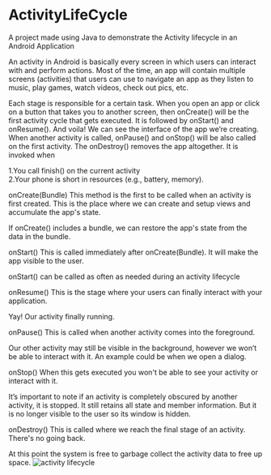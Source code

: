 # ActivityLifeCycle

A project made using Java to demonstrate the Activity lifecycle in an Android Application

An activity in Android is basically every screen in which users can interact with and perform actions. Most of the time, an app will contain multiple screens (activities) that users can use to navigate an app as they listen to music, play games, watch videos, check out pics, etc.

Each stage is responsible for a certain task. When you open an app or click on a button that takes you to another screen, then onCreate() will be the first activity cycle that gets executed. It is followed by onStart() and onResume(). And voila! We can see the interface of the app we’re creating.
When another activity is called, onPause() and onStop() will be also called on the first activity.
The onDestroy() removes the app altogether. It is invoked when

1.You call finish() on the current activity<br/> 
2.Your phone is short in resources (e.g., battery, memory).

onCreate(Bundle)
This method is the first to be called when an activity is first created. This is the place where we can create and setup views and accumulate the app's state.
 

If onCreate() includes a bundle, we can restore the app's state from the data in the bundle.

onStart()
This is called immediately after onCreate(Bundle). It will make the app visible to the user.
 

onStart() can be called as often as needed during an activity lifecycle

onResume()
This is the stage where your users can finally interact with your application.
 

Yay! Our activity finally running.

onPause()
This is called when another activity comes into the foreground.
 

Our other activity may still be visible in the background, however we won’t be able to interact with it. An example could be when we open a dialog.

onStop()
When this gets executed you won't be able to see your activity or interact with it.
 

It’s important to note if an activity is completely obscured by another activity, it is stopped. It still retains all state and member information. But it is no longer visible to the user so its window is hidden.

onDestroy()
This is called where we reach the final stage of an activity. There's no going back.
 

At this point the system is free to garbage collect the activity data to free up space.
![activity lifecycle](https://user-images.githubusercontent.com/53009878/134226573-b2cfdd3b-d375-43eb-9103-e950ad200c09.jpg)

